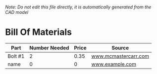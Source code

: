 ###### Note: Do not edit this file directly, it is automatically generated from the CAD model 
# Bill Of Materials 
 |Part|Number Needed|Price|Source| 
 |----|----------|-----|-----|
|Bolt #1|2|0.35|www.mcmastercarr.com|
|name|0|0|www.example.com|
